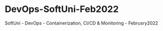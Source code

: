 # DevOps-SoftUni-Feb2022
SoftUni - DevOps - Containerization, CI/CD &amp; Monitoring - Februsry2022 
